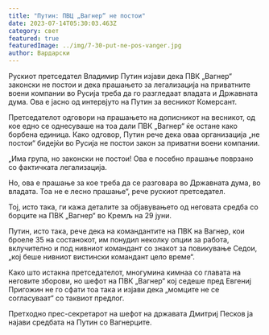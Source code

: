 ```yaml
---
title: "Путин: ПВЦ „Вагнер“ не постои"
date: 2023-07-14T05:30:03.463Z
category: свет
featured: true
featuredImage: ../img/7-30-put-ne-pos-vanger.jpg
author: Вардарски
---
```

Рускиот претседател Владимир Путин изјави дека ПВК „Вагнер“ законски не постои и дека прашањето за легализација на приватните воени компании во Русија треба да го разгледаат владата и Државната дума. Ова е јасно од интервјуто на Путин за весникот Комерсант.

Претседателот одговори на прашањето на дописникот на весникот, од кое едно се однесуваше на тоа дали ПВК „Вагнер“ ќе остане како борбена единица. Како одговор, Путин рече дека оваа организација „не постои“ бидејќи во Русија не постои закон за приватни воени компании.

„Има група, но законски не постои! Ова е посебно прашање поврзано со фактичката легализација.

Но, ова е прашање за кое треба да се разговара во Државната дума, во владата. Тоа не е лесно прашање“, рече рускиот претседател.

Тој, исто така, ги кажа деталите за објавувањето од неговата средба со борците на ПВК „Вагнер“ во Кремљ на 29 јуни.

Путин, исто така, рече дека на командантите на ПВК на Вагнер, кои броеле 35 на состанокот, им понудил неколку опции за работа, вклучително и под нивниот командант со знакот за повикување Седои, „кој беше нивниот вистински командант цело време“.

Како што истакна претседателот, многумина кимнаа со главата на неговите зборови, но шефот на ПВК „Вагнер“ кој седеше пред Евгениј Пригожин не го сфати тоа така и изјави дека „момците не се согласуваат“ со таквиот предлог.

Претходно прес-секретарот на шефот на државата Дмитриј Песков ја најави средбата на Путин со Вагнерците.